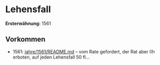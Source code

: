 # Lehensfall

**Ersterwähnung:** 1561

## Vorkommen
- 1561: [jahre/1561/README.md](../jahre/1561/README.md) – vom Rate gefordert, der Rat aber ſih erboten,
auf jeden Lehensfall 50 fl...
